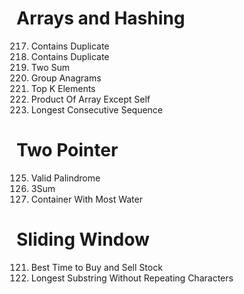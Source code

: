 # Arrays and Hashing
217. Contains Duplicate
242. Contains Duplicate
1. Two Sum
49. Group Anagrams
347. Top K Elements
238. Product Of Array Except Self
128. Longest Consecutive Sequence

# Two Pointer
125. Valid Palindrome
15. 3Sum
11. Container With Most Water

# Sliding Window
121. Best Time to Buy and Sell Stock
3. Longest Substring Without Repeating Characters